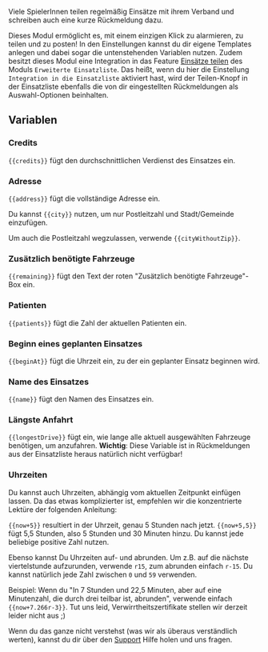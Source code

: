 Viele SpielerInnen teilen regelmäßig Einsätze mit ihrem Verband und schreiben auch eine kurze Rückmeldung dazu.

Dieses Modul ermöglicht es, mit einem einzigen Klick zu alarmieren, zu teilen und zu posten!
In den Einstellungen kannst du dir eigene Templates anlegen und dabei sogar die untenstehenden Variablen nutzen.
Zudem besitzt dieses Modul eine Integration in das Feature [Einsätze teilen](extendedCallList.md#einsatze-teilen) des Moduls `Erweiterte Einsatzliste`. Das heißt, wenn du hier die Einstellung `Integration in die Einsatzliste` aktiviert hast, wird der Teilen-Knopf in der Einsatzliste ebenfalls die von dir eingestellten Rückmeldungen als Auswahl-Optionen beinhalten.

## Variablen

### Credits

<code><span>{{</span>credits<span>}}</span></code> fügt den durchschnittlichen Verdienst des Einsatzes ein.

### Adresse

<code><span>{{</span>address<span>}}</span></code> fügt die vollständige Adresse ein.

Du kannst <code><span>{{</span>city<span>}}</span></code> nutzen, um nur Postleitzahl und Stadt/Gemeinde einzufügen.

Um auch die Postleitzahl wegzulassen, verwende <code><span>{{</span>cityWithoutZip<span>}}</span></code>.

### Zusätzlich benötigte Fahrzeuge

<code><span>{{</span>remaining<span>}}</span></code> fügt den Text der roten "Zusätzlich benötigte Fahrzeuge"-Box ein.

### Patienten

<code><span>{{</span>patients<span>}}</span></code> fügt die Zahl der aktuellen Patienten ein.

### Beginn eines geplanten Einsatzes

<code><span>{{</span>beginAt<span>}}</span></code> fügt die Uhrzeit ein, zu der ein geplanter Einsatz beginnen wird.

### Name des Einsatzes

<code><span>{{</span>name<span>}}</span></code> fügt den Namen des Einsatzes ein.

### Längste Anfahrt

<code><span>{{</span>longestDrive<span>}}</span></code> fügt ein, wie lange alle aktuell ausgewählten Fahrzeuge benötigen, um anzufahren. **Wichtig**: Diese Variable ist in Rückmeldungen aus der Einsatzliste heraus natürlich nicht verfügbar!

### Uhrzeiten

Du kannst auch Uhrzeiten, abhängig vom aktuellen Zeitpunkt einfügen lassen. Da das etwas komplizierter ist, empfehlen wir die konzentrierte Lektüre der folgenden Anleitung:

<code><span>{{</span>now+5<span>}}</span></code> resultiert in der Uhrzeit, genau 5 Stunden nach jetzt. <code><span>{{</span>now+5,5<span>}}</span></code> fügt 5,5 Stunden, also 5 Stunden und 30 Minuten hinzu. Du kannst jede beliebige positive Zahl nutzen.

Ebenso kannst Du Uhrzeiten auf- und abrunden. Um z.B. auf die nächste viertelstunde aufzurunden, verwende `r15`, zum abrunden einfach `r-15`. Du kannst natürlich jede Zahl zwischen `0` und `59` verwenden.

Beispiel: Wenn du "In 7 Stunden und 22,5 Minuten, aber auf eine Minutenzahl, die durch drei teilbar ist, abrunden", verwende einfach <code><span>{{</span>now+7.266r-3<span>}}</span></code>. Tut uns leid, Verwirrtheitszertifikate stellen wir derzeit leider nicht aus ;)

Wenn du das ganze nicht verstehst (was wir als überaus verständlich werten), kannst du dir über den [Support](/support.md) Hilfe holen und uns fragen.
